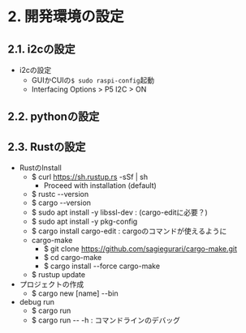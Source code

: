 # 2. 開発環境の設定

## 2.1. i2cの設定

- i2cの設定
  - GUIかCUIの```$ sudo raspi-config```起動
  - Interfacing Options > P5 I2C > ON

## 2.2. pythonの設定

## 2.3. Rustの設定

- RustのInstall
  - $ curl https://sh.rustup.rs -sSf | sh
    - Proceed with installation (default)
  - $ rustc --version
  - $ cargo --version
  - $ sudo apt install -y libssl-dev : (cargo-editに必要？)
  - $ sudo apt install -y pkg-config
  - $ cargo install cargo-edit : cargoのコマンドが使えるように
  - cargo-make 
    - $ git clone https://github.com/sagiegurari/cargo-make.git
    - $ cd cargo-make
    - $ cargo install --force cargo-make
  - $ rustup update
- プロジェクトの作成
  - $ cargo new [name] --bin
- debug run
  - $ cargo run
  - $ cargo run -- -h : コマンドラインのデバッグ
